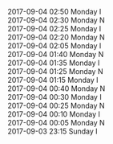 2017-09-04 02:50 Monday  I  
2017-09-04 02:30 Monday  N  
2017-09-04 02:25 Monday  I  
2017-09-04 02:20 Monday  N  
2017-09-04 02:05 Monday  I  
2017-09-04 01:40 Monday  N  
2017-09-04 01:35 Monday  I  
2017-09-04 01:25 Monday  N  
2017-09-04 01:15 Monday  I  
2017-09-04 00:40 Monday  N  
2017-09-04 00:30 Monday  I  
2017-09-04 00:25 Monday  N  
2017-09-04 00:10 Monday  I  
2017-09-04 00:05 Monday  N  
2017-09-03 23:15 Sunday  I  
